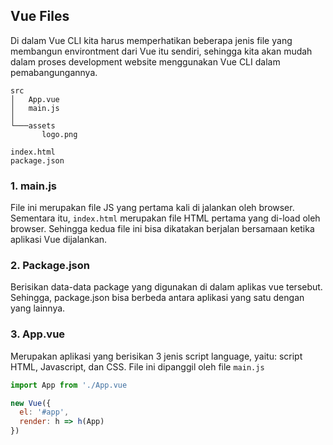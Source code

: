 ## Vue Files

Di dalam Vue CLI kita harus memperhatikan beberapa jenis file yang membangun environtment dari Vue itu sendiri, sehingga kita akan mudah dalam proses development website menggunakan Vue CLI dalam pemabangungannya.

```
src
│   App.vue
│   main.js
│
└───assets
       logo.png

index.html
package.json
```

### 1. main.js

File ini merupakan file JS yang pertama kali di jalankan oleh browser. Sementara itu, `index.html` merupakan file HTML pertama yang di-load oleh browser. Sehingga kedua file ini bisa dikatakan berjalan bersamaan ketika aplikasi Vue dijalankan.

### 2. Package.json

Berisikan data-data package yang digunakan di dalam aplikas vue tersebut. Sehingga, package.json bisa berbeda antara aplikasi yang satu dengan yang lainnya.

### 3. App.vue

Merupakan aplikasi yang berisikan 3 jenis script language, yaitu: script HTML, Javascript, dan CSS. File ini dipanggil oleh file `main.js`

```js
import App from './App.vue

new Vue({
  el: '#app',
  render: h => h(App)
})
```
